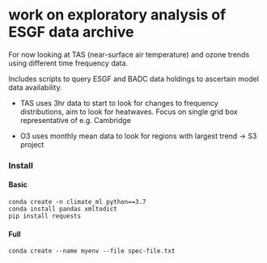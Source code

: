 # work on exploratory analysis of ESGF data archive

For now looking at TAS (near-surface air temperature) and ozone trends using different time frequency data.

Includes scripts to query ESGF and BADC data holdings to ascertain model data availability.

- TAS uses 3hr data to start to look for changes to frequency distributions, aim to look for heatwaves.  Focus on single grid box representative of e.g. Cambridge

- O3 uses monthly mean data to look for regions with largest trend → S3 project


### Install

#### Basic

```
conda create -n climate_ml python==3.7
conda install pandas xmltodict
pip install requests
```

#### Full

```
conda create --name myenv --file spec-file.txt
```
